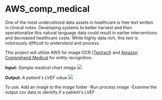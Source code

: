 # AWS_comp_medical

One of the most underutilized data assets in healthcare is free text written in clinical notes.  Developing systems to better harvest and then operationalize this natural language data could result in earlier interventions and decreased healthcare costs. While highly data rich, this text is notoriously difficult to understand and process. 

This project will utilize AWS for image OCR ([Textract](https://aws.amazon.com/textract/)) and [Amazon Comprehend Medical](https://docs.aws.amazon.com/comprehend-medical/index.html) for entity recognition.


**Input:** _Sample medical chart image_
![](/Users/Mitchell_Coplan/PycharmProjects/AWS_comp_medical/Images/sample_1.png)

**Output:** _A patient's LVEF value_
![](/Users/Mitchell_Coplan/PycharmProjects/AWS_comp_medical/Images/output1.png)


To use:
Add an image to the image folder
-Run process image
-Examine the output csv data to identify if a patient's LVEF




